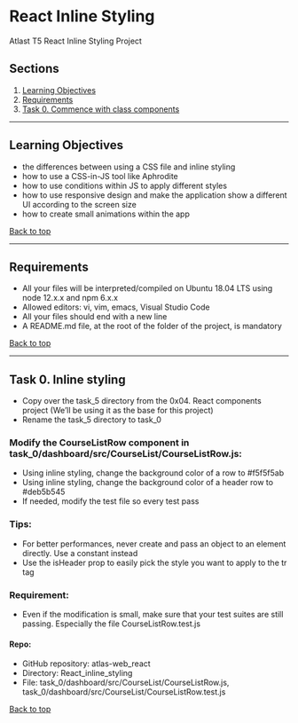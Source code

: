 # React Inline Styling
Atlast T5 React Inline Styling Project

## Sections
<a name="Sections"></a>
1. [Learning Objectives](#learningObjectives)
2. [Requirements](#requirements)
4. [Task 0. Commence with class components](#classComponents)

__________________________________________________________________________________________________________________________________________
## Learning Objectives
<a name="learningObjectives"></a>
- the differences between using a CSS file and inline styling
- how to use a CSS-in-JS tool like Aphrodite
- how to use conditions within JS to apply different styles
- how to use responsive design and make the application show a different UI according to the screen size
- how to create small animations within the app

[Back to top](#Sections)
__________________________________________________________________________________________________________________________________________
## Requirements
<a name="requirements"></a>
- All your files will be interpreted/compiled on Ubuntu 18.04 LTS using node 12.x.x and npm 6.x.x
- Allowed editors: vi, vim, emacs, Visual Studio Code
- All your files should end with a new line
- A README.md file, at the root of the folder of the project, is mandatory

[Back to top](#Sections)
__________________________________________________________________________________________________________________________________________
## Task 0. Inline styling
<a name="inlineStyling"></a>

- Copy over the task_5 directory from the 0x04. React components project (We’ll be using it as the base for this project)
- Rename the task_5 directory to task_0

### Modify the CourseListRow component in task_0/dashboard/src/CourseList/CourseListRow.js:
- Using inline styling, change the background color of a row to #f5f5f5ab
- Using inline styling, change the background color of a header row to #deb5b545
- If needed, modify the test file so every test pass

### Tips:
- For better performances, never create and pass an object to an element directly. Use a constant instead
- Use the isHeader prop to easily pick the style you want to apply to the tr tag

### Requirement:
- Even if the modification is small, make sure that your test suites are still passing. Especially the file CourseListRow.test.js

#### Repo:
- GitHub repository: atlas-web_react
- Directory: React_inline_styling
- File: task_0/dashboard/src/CourseList/CourseListRow.js, task_0/dashboard/src/CourseList/CourseListRow.test.js

[Back to top](#Sections)
